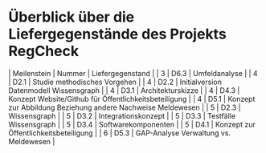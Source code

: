 # Überblick über die Liefergegenstände des Projekts RegCheck

| Meilenstein | Nummer | Liefergegenstand |
| 3 | D6.3 | Umfeldanalyse |
| 4 | D2.1 | Studie methodisches Vorgehen |
| 4 | D2.2 | Initialversion Datenmodell Wissensgraph |
| 4 | D3.1 | Architekturskizze |
| 4 | D4.3 | Konzept Website/Github für Öffentlichkeitsbeteiligung |
| 4 | D5.1 | Konzept zur Abbildung Beziehung andere Nachweise Meldewesen |
| 5 | D2.3 | Wissensgraph |
| 5 | D3.2 | Integrationskonzept |
| 5 | D3.3 | Testfälle Wissensgraph |
| 5 | D3.4 | Softwarekomponenten |
| 5 | D4.1 | Konzept zur Öffentlichkeitsbeteiligung |
| 6 | D5.3 | GAP-Analyse Verwaltung vs. Meldewesen |
